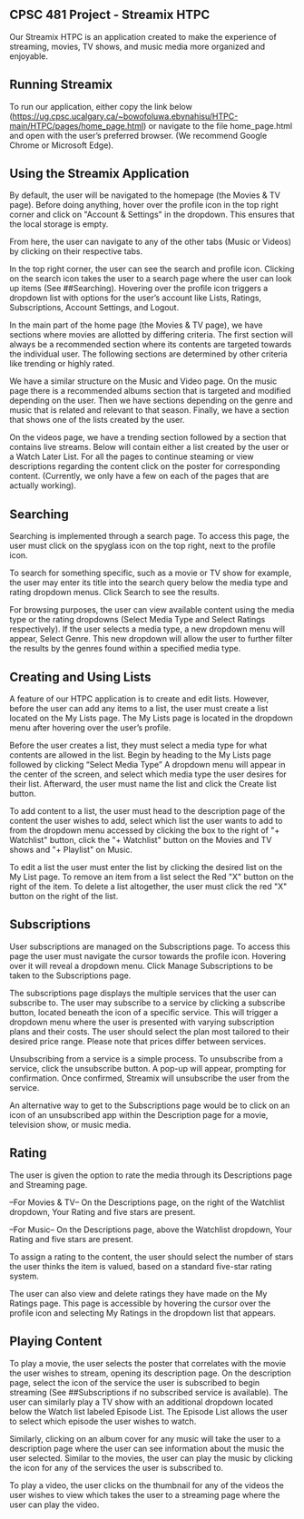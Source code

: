 ## CPSC 481 Project - Streamix HTPC
Our Streamix HTPC is an application created to make the experience of streaming, movies, TV shows, and music media more organized and enjoyable.

## Running Streamix
To run our application, either copy the link below (https://ug.cpsc.ucalgary.ca/~bowofoluwa.ebynahisu/HTPC-main/HTPC/pages/home_page.html) or navigate to the file home_page.html and open with the user’s preferred browser. (We recommend Google Chrome or Microsoft Edge).

## Using the Streamix Application
By default, the user will be navigated to the homepage (the Movies & TV page). Before doing anything, hover over the profile icon in the top right corner and click on "Account & Settings" in the dropdown. This ensures that the local storage is empty.

From here, the user can navigate to any of the other tabs (Music or Videos) by clicking on their respective tabs.

In the top right corner, the user can see the search and profile icon. Clicking on the search icon takes the user to a search page where the user can look up items (See ##Searching). Hovering over the profile icon triggers a dropdown list with options for the user’s account like Lists, Ratings, Subscriptions, Account Settings, and Logout. 

In the main part of the home page (the Movies & TV page), we have sections where movies are allotted by differing criteria. The first section will always be a recommended section where its contents are targeted towards the individual user. The following sections are determined by other criteria like trending or highly rated.

We have a similar structure on the Music and Video page. On the music page there is a recommended albums section that is targeted and modified depending on the user. Then we have sections depending on the genre and music that is related and relevant to that season. Finally, we have a section that shows one of the lists created by the user.

On the videos page, we have a trending section followed by a section that contains live streams. Below will contain either a list created by the user or a Watch Later List. For all the pages to continue steaming or view descriptions regarding the content click on the poster for corresponding content. (Currently, we only have a few on each of the pages that are actually working).

## Searching
Searching is implemented through a search page. To access this page, the user must click on the spyglass icon on the top right, next to the profile icon.

To search for something specific, such as a movie or TV show for example, the user may enter its title into the search query below the media type and rating dropdown menus. Click Search to see the results.

For browsing purposes, the user can view available content using the media type or the rating dropdowns (Select Media Type and Select Ratings respectively). If the user selects a media type, a new dropdown menu will appear, Select Genre. This new dropdown will allow the user to further filter the results by the genres found within a specified media type.

## Creating and Using Lists
A feature of our HTPC application is to create and edit lists. However, before the user can add any items to a list, the user must create a list located on the My Lists page. The My Lists page is located in the dropdown menu after hovering over the user’s profile.

Before the user creates a list, they must select a media type for what contents are allowed in the list. Begin by heading to the My Lists page followed by clicking “Select Media Type” A dropdown menu will appear in the center of the screen, and select which media type the user desires for their list. Afterward, the user must name the list and click the Create list button.

To add content to a list, the user must head to the description page of the content the user wishes to add, select which list the user wants to add to from the dropdown menu accessed by clicking the box to the right of  "+ Watchlist" button, click the "+ Watchlist" button on the Movies and TV shows and "+ Playlist" on Music.

To edit a list the user must enter the list by clicking the desired list on the My List page. To remove an item from a list select the Red "X" button on the right of the item. To delete a list altogether, the user must click the red "X" button on the right of the list. 

## Subscriptions
User subscriptions are managed on the Subscriptions page. To access this page the user must navigate the cursor towards the profile icon. Hovering over it will reveal a dropdown menu. Click Manage Subscriptions to be taken to the Subscriptions page.

The subscriptions page displays the multiple services that the user can subscribe to. The user may subscribe to a service by clicking a subscribe button, located beneath the icon of a specific service. This will trigger a dropdown menu where the user is presented with varying subscription plans and their costs. The user should select the plan most tailored to their desired price range.
Please note that prices differ between services.

Unsubscribing from a service is a simple process. To unsubscribe from a service, click the unsubscribe button. A pop-up will appear, prompting for confirmation. Once confirmed, Streamix will unsubscribe the user from the service.

An alternative way to get to the Subscriptions page would be to click on an icon of an unsubscribed app within the Description page for a movie, television show, or music media.

## Rating
The user is given the option to rate the media through its Descriptions page and Streaming page.

–For Movies & TV–
On the Descriptions page, on the right of the Watchlist dropdown, Your Rating and five stars are present. 

–For Music–
On the Descriptions page, above the Watchlist dropdown, Your Rating and five stars are present. 

To assign a rating to the content, the user should select the number of stars the user thinks the item is valued, based on a standard five-star rating system.

The user can also view and delete ratings they have made on the My Ratings page. This page is accessible by hovering the cursor over the profile icon and selecting My Ratings in the dropdown list that appears.

## Playing Content
To play a movie, the user selects the poster that correlates with the movie the user wishes to stream, opening its description page. On the description page, select the icon of the service the user is subscribed to begin streaming (See ##Subscriptions if no subscribed service is available). The user can similarly play a TV show with an additional dropdown located below the Watch list labeled Episode List. The Episode List allows the user to select which episode the user wishes to watch.

Similarly, clicking on an album cover for any music will take the user to a description page where the user can see information about the music the user selected. Similar to the movies, the user can play the music by clicking the icon for any of the services the user is subscribed to. 

To play a video, the user clicks on the thumbnail for any of the videos the user wishes to view which takes the user to a streaming page where the user can play the video.

